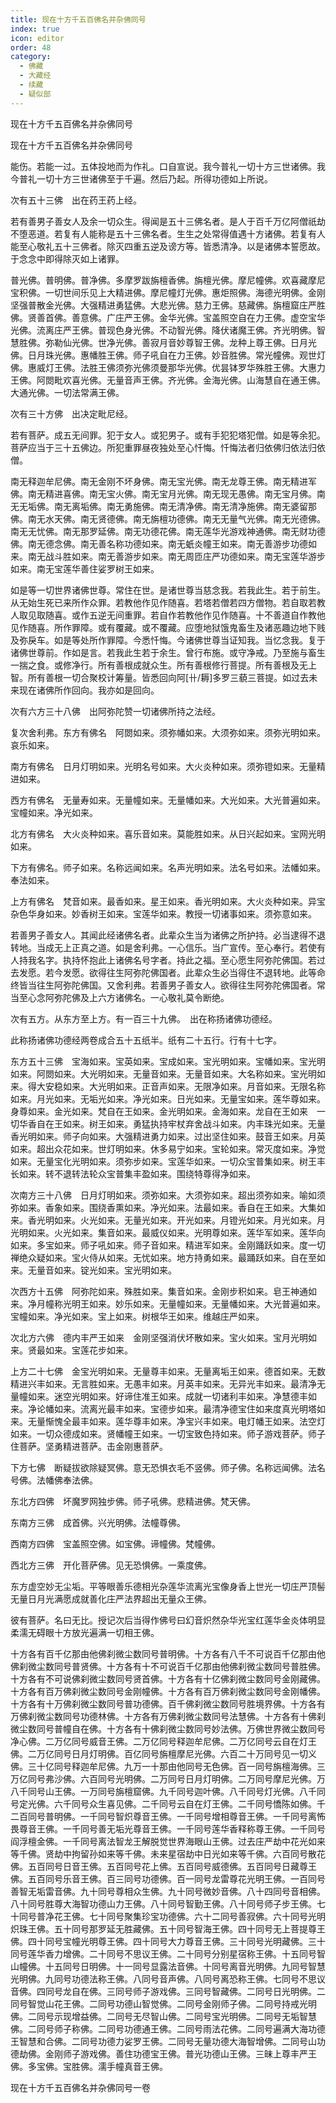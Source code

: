 ```yaml
---
title: 现在十方千五百佛名并杂佛同号
index: true
icon: editor
order: 48
category:
  - 佛藏
  - 大藏经
  - 续藏
  - 疑似部
---
```


  现在十方千五百佛名并杂佛同号  

现在十方千五百佛名并杂佛同号  

能伤。若能一过。五体投地而为作礼。口自宣说。我今普礼一切十方三世诸佛。我今普礼一切十方三世诸佛至于千遍。然后乃起。所得功德如上所说。  

次有五十三佛　出在药王药上经。  

若有善男子善女人及余一切众生。得闻是五十三佛名者。是人于百千万亿阿僧祇劫不堕恶道。若复有人能称是五十三佛名者。生生之处常得值遇十方诸佛。若复有人能至心敬礼五十三佛者。除灭四重五逆及谤方等。皆悉清净。以是诸佛本誓愿故。于念念中即得除灭如上诸罪。  

普光佛。普明佛。普净佛。多摩罗跋旃檀香佛。旃檀光佛。摩尼幢佛。欢喜藏摩尼宝积佛。一切世间乐见上大精进佛。摩尼幢灯光佛。惠炬照佛。海德光明佛。金刚坚强普散金光佛。大强精进勇猛佛。大悲光佛。慈力王佛。慈藏佛。旃檀窟庄严胜佛。贤善首佛。善意佛。广庄严王佛。金华光佛。宝盖照空自在力王佛。虚空宝华光佛。流离庄严王佛。普现色身光佛。不动智光佛。降伏诸魔王佛。齐光明佛。智慧胜佛。弥勒仙光佛。世净光佛。善寂月音妙尊智王佛。龙种上尊王佛。日月光佛。日月珠光佛。惠幡胜王佛。师子吼自在力王佛。妙音胜佛。常光幢佛。观世灯佛。惠威灯王佛。法胜王佛须弥光佛须曼那华光佛。优昙钵罗华殊胜王佛。大惠力王佛。阿閦毗欢喜光佛。无量音声王佛。齐光佛。金海光佛。山海慧自在通王佛。大通光佛。一切法常满王佛。  

次有三十方佛　出决定毗尼经。  

若有菩萨。成五无间罪。犯于女人。或犯男子。或有手犯犯塔犯僧。如是等余犯。菩萨应当于三十五佛边。所犯重罪昼夜独处至心忏悔。忏悔法者归依佛归依法归依僧。  

南无释迦牟尼佛。南无金刚不坏身佛。南无宝光佛。南无龙尊王佛。南无精进军佛。南无精进喜佛。南无宝火佛。南无宝月光佛。南无现无愚佛。南无宝月佛。南无无垢佛。南无离垢佛。南无勇施佛。南无清净佛。南无清净施佛。南无婆留那佛。南无水天佛。南无贤德佛。南无旃檀功德佛。南无无量气光佛。南无光德佛。南无无忧佛。南无那罗延佛。南无功德花佛。南无莲华光游戏神通佛。南无财功德佛。南无德念佛。南无善名称功德如来。南无蚔炎幢王如来。南无善游步功德如来。南无战斗胜如来。南无善游步如来。南无周匝庄严功德如来。南无宝莲华游步如来。南无宝莲华善住娑罗树王如来。  

如是等一切世界诸佛世尊。常住在世。是诸世尊当慈念我。若我此生。若于前生。从无始生死已来所作众罪。若教他作见作随喜。若塔若僧若四方僧物。若自取若教人取见取随喜。或作五逆无间重罪。若自作若教他作见作随喜。十不善道自作教他见作随喜。所作罪障。或有覆藏。或不覆藏。应堕地狱饿鬼畜生及诸恶趣边地下贱及弥戾车。如是等处所作罪障。今悉忏悔。今诸佛世尊当证知我。当忆念我。复于诸佛世尊前。作如是言。若我此生若于余生。曾行布施。或守净戒。乃至施与畜生一揣之食。或修净行。所有善根成就众生。所有善根修行菩提。所有善根及无上智。所有善根一切合聚校计筹量。皆悉回向阿[卄/耨]多罗三藐三菩提。如过去未来现在诸佛所作回向。我亦如是回向。  

次有六方三十八佛　出阿弥陀赞一切诸佛所持之法经。  

复次舍利弗。东方有佛名　阿閦如来。须弥幡如来。大须弥如来。须弥光明如来。哀乐如来。  

南方有佛名　日月灯明如来。光明名号如来。大火炎种如来。须弥镫如来。无量精进如来。  

西方有佛名　无量寿如来。无量幢如来。无量幡如来。大光如来。大光普遍如来。宝幢如来。净光如来。  

北方有佛名　大火炎种如来。喜乐音如来。莫能胜如来。从日兴起如来。宝网光明如来。  

下方有佛名。师子如来。名称远闻如来。名声光明如来。法名号如来。法幡如来。奉法如来。  

上方有佛名　梵音如来。最香如来。星王如来。香光明如来。大火炎种如来。异宝杂色华身如来。妙香树王如来。宝莲华如来。教授一切诸事如来。须弥意如来。  

若善男子善女人。其闻此经诸佛名者。此辈众生当为诸佛之所护持。必当逮得不退转地。当成无上正真之道。如是舍利弗。一心信乐。当广宣传。至心奉行。若使有人持我名字。执持怀抱此上诸佛名号字者。持此之福。至心愿生阿弥陀佛国。若过去发愿。若今发愿。欲得往生阿弥陀佛国者。此辈众生必当得住不退转地。此等命终皆当往生阿弥陀佛国。又舍利弗。若善男子善女人。欲得往生阿弥陀佛国者。常当至心念阿弥陀佛及上六方诸佛名。一心敬礼莫令断绝。  

次有五方。从东方至上方。有一百三十九佛。　出在称扬诸佛功德经。  

此称扬诸佛功德经两卷成合五十五纸半。纸有二十五行。行有十七字。  

东方五十三佛　宝海如来。宝英如来。宝成如来。宝光明如来。宝幡如来。宝光明如来。阿閦如来。大光明如来。无量音如来。无量音如来。大名称如来。宝光明如来。得大安稳如来。大光明如来。正音声如来。无限净如来。月音如来。无限名称如来。月光如来。无垢光如来。净光如来。日光如来。无量宝如来。莲华尊如来。身尊如来。金光如来。梵自在王如来。金光明如来。金海如来。龙自在王如来　一切华香自在王如来。树王如来。勇猛执持牢杖弃舍战斗如来。内丰珠光如来。无量香光明如来。师子向如来。大强精进勇力如来。过出坚住如来。鼓音王如来。月英如来。超出众花如来。世灯明如来。休多易宁如来。宝轮如来。常灭度如来。净觉如来。无量宝化光明如来。须弥步如来。宝莲华如来。一切众宝普集如来。树王丰长如来。转不退转法轮众宝普集丰盈如来。围绕特尊得净如来。  

次南方三十八佛　日月灯明如来。须弥如来。大须弥如来。超出须弥如来。喻如须弥如来。香象如来。围绕香熏如来。净光如来。法最如来。香自在王如来。大集如来。香光明如来。火光如来。无量光如来。开光如来。月镫光如来。月光如来。月光明如来。火光如来。集音如来。最威仪如来。光明尊如来。莲华军如来。莲华向如来。多宝如来。师子吼如来。师子音如来。精进军如来。金刚踊跃如来。度一切禅绝众疑如来。宝火侍从如来。无忧如来。地方持勇如来。最踊跃如来。自在至如来。无量音如来。锭光如来。宝光明如来。  

次西方十五佛　阿弥陀如来。殊胜如来。集音如来。金刚步积如来。皂王神通如来。净月幢称光明王如来。妙乐如来。无量幢如来。无量幡如来。大光普遍如来。宝幢如来。净光如来。宝上如来。树根华王如来。维越庄严如来。  

次北方六佛　德内丰严王如来　金刚坚强消伏坏散如来。宝火如来。宝月光明如来。贤最如来。宝莲花步如来。  

上方二十七佛　金宝光明如来。无量尊丰如来。无量离垢王如来。德首如来。无数精进兴丰如来。无言胜如来。无愚丰如来。月英丰如来。无异光丰如来。最清净无量幢如来。迷空光明如来。好谛住准王如来。成就一切诸利丰如来。净慧德丰如来。净论幡如来。流离光最丰如来。宝德步如来。最清净德宝住如来度真光明塔如来。无量惭愧全最丰如来。莲华尊丰如来。净宝兴丰如来。电灯幡王如来。法空灯如来。一切众德成如来。贤幡幢王如来。一切宝致色持如来。师子游戏菩萨。师子住菩萨。坚勇精进菩萨。击金刚惠菩萨。  

下方七佛　断疑拔欲除疑冥佛。意无恐惧衣毛不竖佛。师子佛。名称远闻佛。法名号佛。法幡佛奉法佛。  

东北方四佛　坏魔罗网独步佛。师子吼佛。悲精进佛。梵天佛。  

东南方三佛　成首佛。兴光明佛。法幢尊佛。  

西南方四佛　宝盖照空佛。如宝佛。谛幢佛。梵幢佛。  

西北方三佛　开化菩萨佛。见无恐惧佛。一乘度佛。  

东方虚空妙无尘垢。平等眼善乐德相光杂莲华流离光宝像身香上世光一切庄严顶髻无量日月光满愿成就善化庄严法界超出无量众王佛。  

彼有菩萨。名曰无比。授记次后当得作佛号曰幻音炽然杂华光宝红莲华金炎体明显柔濡无碍眼十方放光遍满一切相王佛。  

十方各有百千亿那由他佛刹微尘数同号普明佛。十方各有八千不可说百千亿那由他佛刹微尘数同号普贤佛。十方各有十不可说百千亿那由他佛刹微尘数同号普胜佛。十方各有不可说佛刹微尘数同号贤首佛。十方各有十亿佛刹微尘数同号金刚藏佛。十方各有百万佛刹微尘数同号金刚幢佛。十方各有百万佛刹微尘数同号金刚幡佛。十方各有十万佛刹微尘数同号普功德佛。百千佛刹微尘数同号胜境界佛。十方各有万佛刹微尘数同号功德林佛。十方各有万佛刹微尘数同号法慧佛。十方各有十佛刹微尘数同号普幢自在佛。十方各有十佛刹微尘数同号妙法佛。万佛世界微尘数同号净心佛。二万亿同号威音王佛。二万亿同号释迦牟尼佛。二万亿同号云自在灯王佛。二万亿同号日月灯明佛。百亿同号旃檀摩尼光佛。六百二十万同号见一切义佛。三十亿同号释迦牟尼佛。九万一十那由他同号无色佛。百一同号旃檀海佛。三万亿同号弗沙佛。六百同号光明佛。二万同号日月灯明佛。二万同号摩尼光佛。万八千同号山王佛。一万同号旃檀窟佛。九千同号迦叶佛。八千同号灯光佛。八千同号定光佛。六千同号众生喜见佛。二千同号云自在灯王佛。二千同号憍陈如佛。千二百同号普明佛。一千同号智炽尊音王佛。一千同号增相尊音王佛。一千同号离怖畏尊音王佛。一千同号善无垢光尊音王佛。一千同号莲华香释称尊王佛。一千同号阎浮檀金佛。一千同号离法智龙王解脱觉世界海眼山王佛。过去庄严劫中花光如来等千佛。贤劫中拘留孙如来等千佛。未来星宿劫中日光如来等千佛。六百同号散花佛。五百同号日音王佛。五百同号花上佛。五百同号威德佛。五百同号日藏尊王佛。五百同号乐音王佛。百三同号功德佛。百一同号龙雷尊花光明王佛。一百同号善智无垢雷音佛。九十同号尊相众生佛。九十同号微妙音佛。八十四同号音相佛。八十同号胜尊大海智功德山力王佛。八十同号智勤王佛。八十同号师子步王佛。七十同号普净花王佛。七十同号聚集珍宝功德佛。六十二同号善寂佛。六十同号光明炽珠王佛。五十同号那罗延无胜藏佛。五十同号智海王佛。四十同号无上菩提尊王佛。四十同号宝幢光明尊王佛。四十同号大力尊音王佛。三十同号光明藏佛。三十同号莲华香力增佛。二十同号不思议王佛。二十同号分别星宿称王佛。十五同号智山幢佛。十五同号日明佛。十一同号显露法音佛。十同号离音光明佛。九同号智慧光明佛。九同号功德法称王佛。八同号音声佛。八同号离恐称王佛。七同号不思议音佛。四同号龙自在佛。三同号师子游戏佛。三同号智藏佛。二同号日光明佛。二同号智觉山花王佛。二同号功德山智觉佛。二同号金刚师子佛。二同号持戒光明佛。二同号示现增益佛。二同号无尽智山佛。二同号宝光明佛。二同号无垢智慧佛。二同号师子称佛。二同号功德通王佛。二同号雨法花佛。二同号遍满大海功德王智慧和合佛。二同号功德力娑罗王佛。二同号无量功德大海智增佛。二同号山功德劫佛。金刚师子游戏佛。善住功德宝王佛。普光功德山王佛。三昧上尊丰严王佛。多宝佛。宝胜佛。濡手幢真音王佛。  

现在十方千五百佛名并杂佛同号一卷  
